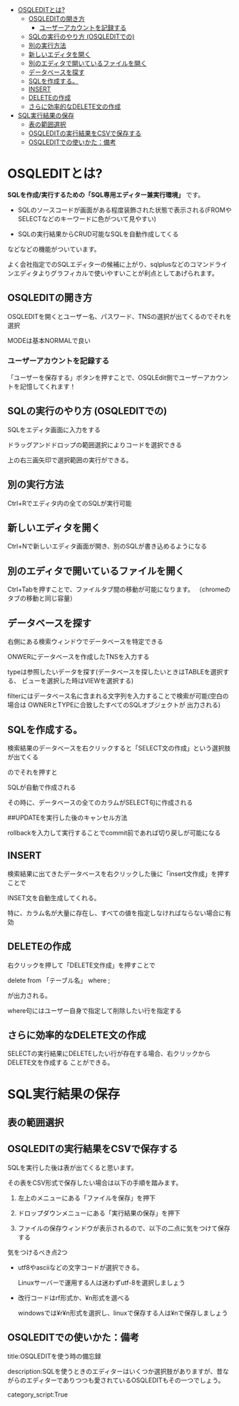 
- [OSQLEDITとは?](#osqleditとは)
  - [OSQLEDITの開き方](#osqleditの開き方)
    - [ユーザーアカウントを記録する](#ユーザーアカウントを記録する)
  - [SQLの実行のやり方 (OSQLEDITでの)](#sqlの実行のやり方-osqleditでの)
  - [別の実行方法](#別の実行方法)
  - [新しいエディタを開く](#新しいエディタを開く)
  - [別のエディタで開いているファイルを開く](#別のエディタで開いているファイルを開く)
  - [データベースを探す](#データベースを探す)
  - [SQLを作成する。](#sqlを作成する)
  - [INSERT](#insert)
  - [DELETEの作成](#deleteの作成)
  - [さらに効率的なDELETE文の作成](#さらに効率的なdelete文の作成)
- [SQL実行結果の保存](#sql実行結果の保存)
  - [表の範囲選択](#表の範囲選択)
  - [OSQLEDITの実行結果をCSVで保存する](#osqleditの実行結果をcsvで保存する)
  - [OSQLEDITでの使いかた：備考](#osqleditでの使いかた備考)


# OSQLEDITとは?

**SQLを作成/実行するための「SQL専用エディター兼実行環境」** です。

- SQLのソースコードが画面がある程度装飾された状態で表示される(FROMやSELECTなどのキーワードに色がついて見やすい)

- SQLの実行結果からCRUD可能なSQLを自動作成してくる

などなどの機能がついています。

よく会社指定でのSQLエディターの候補に上がり、sqlplusなどのコマンドラインエディタよりグラフィカルで使いやすいことが利点としてあげられます。


## OSQLEDITの開き方

OSQLEDITを開くとユーザー名、パスワード、TNSの選択が出てくるのでそれを選択

MODEは基本NORMALで良い


### ユーザーアカウントを記録する

「ユーザーを保存する」ボタンを押すことで、OSQLEdit側でユーザーアカウントを記憶してくれます！



## SQLの実行のやり方 (OSQLEDITでの)

SQLをエディタ画面に入力をする 

ドラッグアンドドロップの範囲選択によりコードを選択できる 

上の右三画矢印で選択範囲の実行ができる。




## 別の実行方法 

Ctrl+Rでエディタ内の全てのSQLが実行可能



## 新しいエディタを開く

Ctrl+Nで新しいエディタ画面が開き、別のSQLが書き込めるようになる


## 別のエディタで開いているファイルを開く

Ctrl+Tabを押すことで、ファイルタブ間の移動が可能になります。
（chromeのタブの移動と同じ容量）


## データベースを探す 

右側にある検索ウィンドウでデータベースを特定できる 

ONWERにデータベースを作成したTNSを入力する 

typeは参照したいデータを探す(データベースを探したいときはTABLEを選択する、 ビューを選択した時はVIEWを選択する)

filterにはデータベース名に含まれる文字列を入力することで検索が可能(空白の場合は OWNERとTYPEに合致したすべてのSQLオブジェクトが 出力される)


## SQLを作成する。 

検索結果のデータベースを右クリックすると「SELECT文の作成」という選択肢が出てくる 

のでそれを押すと

SQLが自動で作成される 

その時に、データベースの全てのカラムがSELECT句に作成される

##UPDATEを実行した後のキャンセル方法 

rollbackを入力して実行することでcommit前であれば切り戻しが可能になる

## INSERT 

検索結果に出てきたデータベースを右クリックした後に「insert文作成」を押すことで 

INSET文を自動生成してくれる。 

特に、カラム名が大量に存在し、すべての値を指定しなければならない場合に有効





## DELETEの作成 

右クリックを押して「DELETE文作成」を押すことで 

delete from 「テーブル名」 where ;

が出力される。 

where句にはユーザー自身で指定して削除したい行を指定する

## さらに効率的なDELETE文の作成 

SELECTの実行結果にDELETEしたい行が存在する場合、右クリックからDELETE文を作成する ことができる。



# SQL実行結果の保存

## 表の範囲選択


## OSQLEDITの実行結果をCSVで保存する

SQLを実行した後は表が出てくると思います。

その表をCSV形式で保存したい場合は以下の手順を踏みます。

1. 左上のメニューにある「ファイルを保存」を押下

2. ドロップダウンメニューにある「実行結果の保存」を押下

3. ファイルの保存ウィンドウが表示されるので、以下の二点に気をつけて保存する

気をつけるべき点2つ

- utf8やasciiなどの文字コードが選択できる。

    Linuxサーバーで運用する人は迷わずutf-8を選択しましょう

- 改行コードはrf形式か、¥n形式を選べる

    windowsでは¥r¥n形式を選択し、linuxで保存する人は¥nで保存しましょう






## OSQLEDITでの使いかた：備考


title:OSQLEDITを使う時の備忘録

description:SQLを使うときのエディターはいくつか選択肢がありますが、昔ながらのエディターでありつつも愛されているOSQLEDITもその一つでしょう。

category_script:True


